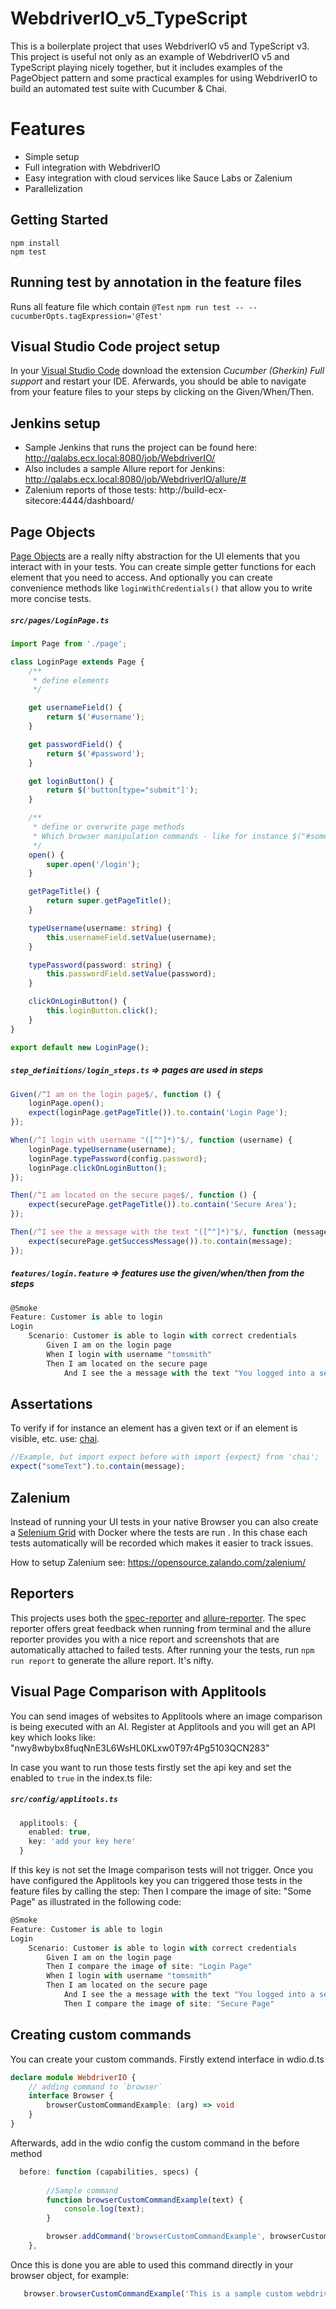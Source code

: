 # WebdriverIO_v5_TypeScript

This is a boilerplate project that uses WebdriverIO v5 and TypeScript v3. This project is useful not only as an example of WebdriverIO v5 and TypeScript playing nicely together, but it includes examples of the PageObject pattern and some practical examples for using WebdriverIO to build an automated test suite with Cucumber & Chai.

# Features
* Simple setup
* Full integration with WebdriverIO
* Easy integration with cloud services like Sauce Labs or Zalenium
* Parallelization

## Getting Started
```
npm install
npm test
```

## Running test by annotation in the feature files

Runs all feature file which contain `@Test`
``npm run test -- --cucumberOpts.tagExpression='@Test'``

## Visual Studio Code project setup
In your [Visual Studio Code](https://code.visualstudio.com/) download the extension *Cucumber (Gherkin) Full support* and restart your IDE. Aferwards, you should be able to navigate from your feature files to your steps by clicking on the Given/When/Then.

## Jenkins setup
* Sample Jenkins that runs the project can be found here: http://qalabs.ecx.local:8080/job/WebdriverIO/
* Also includes a sample Allure report for Jenkins: http://qalabs.ecx.local:8080/job/WebdriverIO/allure/#
* Zalenium reports of those tests: http://build-ecx-sitecore:4444/dashboard/


## Page Objects

[Page Objects](https://martinfowler.com/bliki/PageObject.html) are a really nifty abstraction for the UI elements that you interact with in your tests. You can create simple getter functions for each element that you need to access. And optionally you can create convenience methods like `loginWithCredentials()` that allow you to write more concise tests. 

##### `src/pages/LoginPage.ts`

```typescript
import Page from './page';

class LoginPage extends Page {
    /**
     * define elements
     */

    get usernameField() {
        return $('#username');
    }

    get passwordField() {
        return $('#password');
    }

    get loginButton() {
        return $('button[type="submit"]');
    }

    /**
     * define or overwrite page methods
     * Which browser manipulation commands - like for instance $("#someId).click() - are available see: http://webdriver.io/api.html
     */
    open() {
        super.open('/login');
    }

    getPageTitle() {
        return super.getPageTitle();
    }

    typeUsername(username: string) {
        this.usernameField.setValue(username);
    }

    typePassword(password: string) {
        this.passwordField.setValue(password);
    }

    clickOnLoginButton() {
        this.loginButton.click();
    }
}

export default new LoginPage();
```

##### `step_definitions/login_steps.ts` => pages are used in steps


```typescript
Given(/^I am on the login page$/, function () {
    loginPage.open();
    expect(loginPage.getPageTitle()).to.contain('Login Page');
});

When(/^I login with username "([^"]*)"$/, function (username) {
    loginPage.typeUsername(username);
    loginPage.typePassword(config.password);
    loginPage.clickOnLoginButton();
});

Then(/^I am located on the secure page$/, function () {
    expect(securePage.getPageTitle()).to.contain('Secure Area');
});

Then(/^I see the a message with the text "([^"]*)"$/, function (message) {
    expect(securePage.getSuccessMessage()).to.contain(message);
});
```

##### `features/login.feature` => features use the given/when/then from the steps


```typescript
@Smoke
Feature: Customer is able to login
Login
    Scenario: Customer is able to login with correct credentials
        Given I am on the login page
        When I login with username "tomsmith"
        Then I am located on the secure page
            And I see the a message with the text "You logged into a secure area!"
```

## Assertations
To verify if for instance an element has a given text or if an element is visible, etc. use: [chai](https://www.chaijs.com/guide/styles/#expect).
```typescript
//Example, but import expect before with import {expect} from 'chai';
expect("someText").to.contain(message);
```

## Zalenium 
Instead of running your UI tests in your native Browser you can also create a [Selenium Grid](https://www.seleniumhq.org/docs/07_selenium_grid.jsp) with Docker where the tests are run . In this chase each tests automatically will be recorded which makes it easier to track issues.

How to setup Zalenium see: https://opensource.zalando.com/zalenium/
 

## Reporters
This projects uses both the [spec-reporter](https://webdriver.io/docs/spec-reporter.html) and [allure-reporter](https://webdriver.io/docs/allure-reporter.html). The spec reporter offers great feedback when running from terminal and the allure reporter provides you with a nice report and screenshots that are automatically attached to failed tests. After running your the tests, run `npm run report` to generate the allure report. It's nifty. 

## Visual Page Comparison with Applitools 
You can send images of websites to Applitools where an image comparison is being executed with an AI.
Register at Applitools and you will get an API key which looks like: "nwy8wbybx8fuqNnE3L6WsHL0KLxw0T97r4Pg5103QCN283"

In case you want to run those tests firstly set the api key and set the enabled to `true` in the index.ts file:
##### `src/config/applitools.ts` 
```typescript
  applitools: {
    enabled: true,
    key: 'add your key here'
  }
```
If this key is not set the Image comparison tests will not trigger.
Once you have configured the Applitools key you can triggered those tests in the feature files by calling the step: Then I compare the image of site: "Some Page" as illustrated in the following code: 

```typescript
@Smoke
Feature: Customer is able to login
Login
    Scenario: Customer is able to login with correct credentials
        Given I am on the login page
        Then I compare the image of site: "Login Page"
        When I login with username "tomsmith"
        Then I am located on the secure page
            And I see the a message with the text "You logged into a secure area!"
            Then I compare the image of site: "Secure Page"
```

## Creating custom commands
You can create your custom commands. 
Firstly extend interface in wdio.d.ts

```typescript
declare module WebdriverIO {
    // adding command to `browser`
    interface Browser {
        browserCustomCommandExample: (arg) => void
    }
}
```
Afterwards, add in the wdio config the custom command in the before method 
```typescript
  before: function (capabilities, specs) {
       
        //Sample command
        function browserCustomCommandExample(text) {
            console.log(text);
        }

        browser.addCommand('browserCustomCommandExample', browserCustomCommandExample)
    },
```
Once this is done you are able to used this command directly in your browser object, for example: 
```typescript
   browser.browserCustomCommandExample('This is a sample custom webdriver.io command');
```
